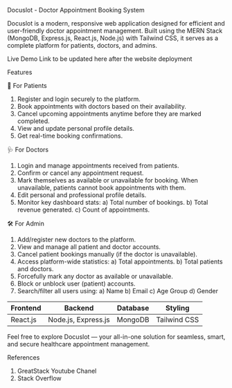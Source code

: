 Docuslot - Doctor Appointment Booking System

Docuslot is a modern, responsive web application designed for efficient and user-friendly doctor appointment management. Built using the MERN Stack (MongoDB, Express.js, React.js, Node.js) with Tailwind CSS, it serves as a complete platform for patients, doctors, and admins.

Live Demo
Link to be updated here after the website deployment

Features

👤 For Patients
1) Register and login securely to the platform.
2) Book appointments with doctors based on their availability.
3) Cancel upcoming appointments anytime before they are marked completed.
4) View and update personal profile details.
5) Get real-time booking confirmations.

🩺 For Doctors
1) Login and manage appointments received from patients.
2) Confirm or cancel any appointment request.
3) Mark themselves as available or unavailable for booking. When unavailable, patients cannot book appointments with them.
4) Edit personal and professional profile details.
5) Monitor key dashboard stats:
       a) Total number of bookings.
       b) Total revenue generated.
       c) Count of appointments.

🛠️ For Admin

1) Add/register new doctors to the platform.
2) View and manage all patient and doctor accounts.
3) Cancel patient bookings manually (if the doctor is unavailable).
4) Access platform-wide statistics:
       a) Total appointments. 
       b) Total patients and doctors.
5) Forcefully mark any doctor as available or unavailable.
6) Block or unblock user (patient) accounts.
7) Search/filter all users using:
       a) Name 
       b) Email
       c) Age Group
       d) Gender

| Frontend | Backend             | Database | Styling      |
| -------- | ------------------- | -------- | ------------ |
| React.js | Node.js, Express.js | MongoDB  | Tailwind CSS |

Feel free to explore Docuslot — your all-in-one solution for seamless, smart, and secure healthcare appointment management.

References
1) GreatStack Youtube Chanel
2) Stack Overflow








